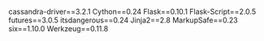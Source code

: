 cassandra-driver==3.2.1
Cython==0.24
Flask==0.10.1
Flask-Script==2.0.5
futures==3.0.5
itsdangerous==0.24
Jinja2==2.8
MarkupSafe==0.23
six==1.10.0
Werkzeug==0.11.8